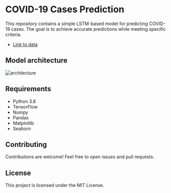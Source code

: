# COVID-19 Cases Prediction

This repository contains a simple LSTM-based model for predicting COVID-19 cases. The goal is to achieve accurate predictions while meeting specific criteria.
- [Link to data](https://github.com/MoH-Malaysia/covid19-public)
  
## Model architecture

![architecture](https://github.com/nor-azilah/Covid-19-Prediction/assets/141215896/3a6bef61-f9ff-4bdb-9736-f32ccf146078)


## Requirements

- Python 3.8
- TensorFlow
- Numpy
- Pandas
- Matplotlib
- Seaborn

## Contributing
Contributions are welcome! Feel free to open issues and pull requests.

## License
This project is licensed under the MIT License.
